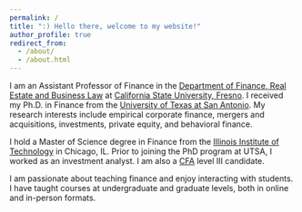 ```yaml
---
permalink: /
title: ":) Hello there, welcome to my website!"
author_profile: true
redirect_from: 
  - /about/
  - /about.html
---
```


I am an Assistant Professor of Finance in the [Department of Finance, Real Estate and Business Law](https://craig.fresnostate.edu/fbl/index.html) at [California State University, Fresno](https://www.fresnostate.edu/). I received my Ph.D. in Finance from the [University of Texas at San Antonio](https://business.utsa.edu/finance/). My research interests include empirical corporate finance, mergers and acquisitions, investments, private equity, and behavioral finance. 

I hold a Master of Science degree in Finance from the [Illinois Institute of Technology](https://www.iit.edu/) in Chicago, IL. Prior to joining the PhD program at UTSA, I worked as an investment analyst. I am also a [CFA](https://www.cfainstitute.org/) level III candidate.

I am passionate about teaching finance and enjoy interacting with students. I have taught courses at undergraduate and graduate levels, both in online and in-person formats. 
